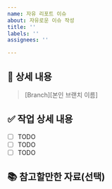 ```yaml
---
name: 자유 리포트 이슈
about: 자유로운 이슈 작성
title: ''
labels: ''
assignees: ''

---
```


## 💼 상세 내용
> [Branch][본인 브랜치 이름]

## ✅ 작업 상세 내용
- [ ] TODO
- [ ] TODO
- [ ] TODO

## 📚 참고할만한 자료(선택)
